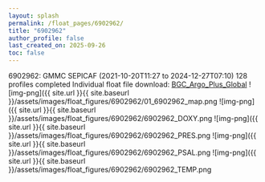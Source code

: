 ```yaml
---
layout: splash
permalink: /float_pages/6902962/
title: "6902962"
author_profile: false
last_created_on: 2025-09-26
toc: false
---
```

 
6902962: GMMC SEPICAF (2021-10-20T11:27 to 2024-12-27T07:10)
128 profiles completed
Individual float file download: [BGC_Argo_Plus_Global](https://ftp.soest.hawaii.edu/bgc_argo_plus/Individual_Floats/outliers_removed/6902962_Sprof_processed.nc)
![img-png]({{ site.url }}{{ site.baseurl }}/assets/images/float_figures/6902962/01_6902962_map.png
![img-png]({{ site.url }}{{ site.baseurl }}/assets/images/float_figures/6902962/6902962_DOXY.png
![img-png]({{ site.url }}{{ site.baseurl }}/assets/images/float_figures/6902962/6902962_PRES.png
![img-png]({{ site.url }}{{ site.baseurl }}/assets/images/float_figures/6902962/6902962_PSAL.png
![img-png]({{ site.url }}{{ site.baseurl }}/assets/images/float_figures/6902962/6902962_TEMP.png
